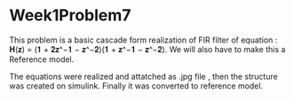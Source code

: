 # Week1Problem7

This problem is a basic cascade form realization of FIR filter of equation :
𝐇(𝐳) = (𝟏 + 𝟐𝐳^−𝟏 − 𝐳^−𝟐)(𝟏 + 𝐳^−𝟏 − 𝐳^−𝟐). We will also have to make this a Reference model.

The equations were realized and attatched as .jpg file , then the structure was created on simulink.
Finally it was converted to reference model.
